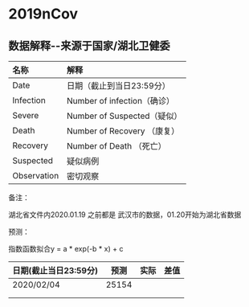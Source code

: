 # 2019nCov

## 数据解释--来源于国家/湖北卫健委

| 名称        | 解释                        |
| :---------- | :-------------------------- |
| Date        | 日期（截止到当日23:59分）   |
| Infection   | Number of infection（确诊） |
| Severe      | Number of Suspected（疑似） |
| Death       | Number of Recovery （康复） |
| Recovery    | Number of Death （死亡）    |
| Suspected   | 疑似病例                    |
| Observation | 密切观察                    |



备注：

湖北省文件内2020.01.19 之前都是 武汉市的数据，01.20开始为湖北省数据



预测：

指数函数拟合y = a * exp(-b * x) + c

| 日期(截止当日23:59分) | 预测  | 实际 | 差值 |
| --------------------- | ----- | ---- | ---- |
| 2020/02/04            | 25154 |      |      |
|                       |       |      |      |
|                       |       |      |      |



